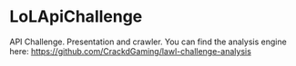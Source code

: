 # LoLApiChallenge
API Challenge. Presentation and crawler. You can find the analysis engine here: https://github.com/CrackdGaming/lawl-challenge-analysis